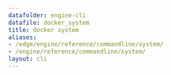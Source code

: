 ```yaml
---
datafolder: engine-cli
datafile: docker_system
title: docker system
aliases:
- /edge/engine/reference/commandline/system/
- /engine/reference/commandline/system/
layout: cli
---
```


<!--
This page is automatically generated from Docker's source code. If you want to
suggest a change to the text that appears here, open a ticket or pull request
in the source repository on GitHub:

https://github.com/docker/cli
-->
